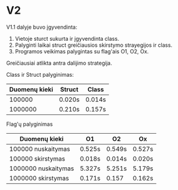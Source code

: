 # V2
V1.1 dalyje buvo įgyvendinta:
1. Vietoje sturct sukurta ir įgyvendinta class.
2. Palyginti laikai struct greičiausios skirstymo strayegijos ir class.
3. Programos veikimas palygintas su flag'ais O1, O2, Ox.


Greičiausiai atlikta antra dalijimo strategija.

Class ir Struct palyginimas:

|Duomenų kieki|Struct|Class|
| --- | --- | --- |
|100000|0.020s|0.014s|
|1000000|0.210s|0.157s|

Flag'ų palyginimas

|Duomenų kieki|O1|O2|Ox|
| --- | --- | --- | --- |
|100000 nuskaitymas|0.525s|0.549s|0.527s|
|100000 skirstymas|0.018s|0.014s|0.020s|
|1000000 nuskaitymas|5.327s|5.251s|5.179s|
|1000000 skirstymas|0.171s|0.157|0.162s|
